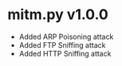 # mitm.py v1.0.0

- Added ARP Poisoning attack
- Added FTP Sniffing attack
- Added HTTP Sniffing attack